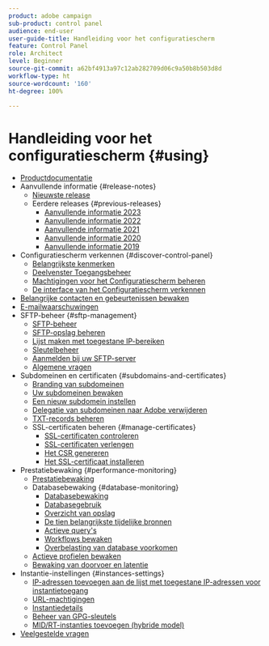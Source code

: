 ```yaml
---
product: adobe campaign
sub-product: control panel
audience: end-user
user-guide-title: Handleiding voor het configuratiescherm
feature: Control Panel
role: Architect
level: Beginner
source-git-commit: a62bf4913a97c12ab282709d06c9a50b8b503d8d
workflow-type: ht
source-wordcount: '160'
ht-degree: 100%

---
```



# Handleiding voor het configuratiescherm {#using}

+ [Productdocumentatie](control-panel-home.md)
+ Aanvullende informatie  {#release-notes}
   + [Nieuwste release](rn/release-notes.md)
   + Eerdere releases {#previous-releases}
      + [Aanvullende informatie 2023](rn/release-notes-2023.md)
      + [Aanvullende informatie 2022](rn/release-notes-2022.md)
      + [Aanvullende informatie 2021](rn/release-notes-2021.md)
      + [Aanvullende informatie 2020](rn/release-notes-2020.md)
      + [Aanvullende informatie 2019](rn/release-notes-2019.md)
+ Configuratiescherm verkennen {#discover-control-panel}
   + [Belangrijkste kenmerken](discover/using/key-features.md)
   + [Deelvenster Toegangsbeheer](discover/using/accessing-control-panel.md)
   + [Machtigingen voor het Configuratiescherm beheren](discover/using/managing-permissions.md)
   + [De interface van het Configuratiescherm verkennen](discover/using/discovering-the-interface.md)
+ [Belangrijke contacten en gebeurtenissen bewaken](service-events/service-events.md)
+ [E-mailwaarschuwingen](performance-monitoring/using/email-alerting.md)
+ SFTP-beheer {#sftp-management}
   + [SFTP-beheer](sftp/using/about-sftp-management.md)
   + [SFTP-opslag beheren](sftp/using/sftp-storage-management.md)
   + [Lijst maken met toegestane IP-bereiken](sftp/using/ip-range-allow-listing.md)
   + [Sleutelbeheer](sftp/using/key-management.md)
   + [Aanmelden bij uw SFTP-server](sftp/using/logging-into-sftp-server.md)
   + [Algemene vragen](sftp/using/common-questions.md)
+ Subdomeinen en certificaten {#subdomains-and-certificates}
   + [Branding van subdomeinen](subdomains-certificates/using/subdomains-branding.md)
   + [Uw subdomeinen bewaken](subdomains-certificates/using/monitoring-subdomains.md)
   + [Een nieuw subdomein instellen](subdomains-certificates/using/setting-up-new-subdomain.md)
   + [Delegatie van subdomeinen naar Adobe verwijderen](subdomains-certificates/using/remove-delegated-subdomains.md)
   + [TXT-records beheren](subdomains-certificates/using/managing-txt-records.md)
   + SSL-certificaten beheren {#manage-certificates}
      + [SSL-certificaten controleren](subdomains-certificates/using/monitoring-ssl-certificates.md)
      + [SSL-certificaten verlengen](subdomains-certificates/using/renewing-subdomain-certificate.md)
      + [Het CSR genereren](subdomains-certificates/using/generate-csr.md)
      + [Het SSL-certificaat installeren](subdomains-certificates/using/install-ssl-certificate.md)
+ Prestatiebewaking {#performance-monitoring}
   + [Prestatiebewaking](performance-monitoring/using/about-performance-monitoring.md)
   + Databasebewaking {#database-monitoring}
      + [Databasebewaking](performance-monitoring/using/database-monitoring.md)
      + [Databasegebruik](performance-monitoring/using/database-utilization.md)
      + [Overzicht van opslag](performance-monitoring/using/database-storage-overview.md)
      + [De tien belangrijkste tijdelijke bronnen](performance-monitoring/using/database-top-ten-resources.md)
      + [Actieve query&#39;s](performance-monitoring/using/database-active-queries.md)
      + [Workflows bewaken](performance-monitoring/using/workflow-monitoring.md)
      + [Overbelasting van database voorkomen](performance-monitoring/using/database-preventing-overload.md)
   + [Actieve profielen bewaken](performance-monitoring/using/active-profiles-monitoring.md)
   + [Bewaking van doorvoer en latentie](performance-monitoring/using/throughputs-latencies.md)
+ Instantie-instellingen {#instances-settings}
   + [IP-adressen toevoegen aan de lijst met toegestane IP-adressen voor instantietoegang](instances-settings/using/ip-allow-listing-instance-access.md)
   + [URL-machtigingen](instances-settings/using/url-permissions.md)
   + [Instantiedetails](instances-settings/using/instance-details.md)
   + [Beheer van GPG-sleutels](instances-settings/using/gpg-keys-management.md)
   + [MID/RT-instanties toevoegen (hybride model)](instances-settings/using/external-accounts.md)
+ [Veelgestelde vragen](faq.md)
